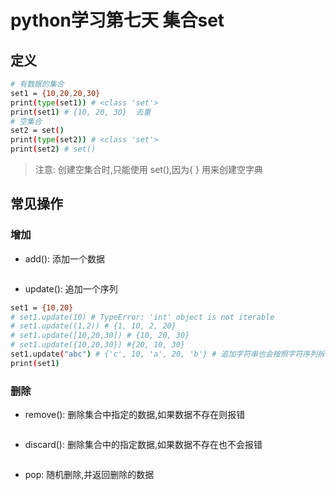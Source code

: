 # python学习第七天 集合set
## 定义
```bash
# 有数据的集合
set1 = {10,20,20,30}
print(type(set1)) # <class 'set'>
print(set1) # {10, 20, 30}  去重
# 空集合
set2 = set()
print(type(set2)) # <class 'set'>
print(set2) # set()
```
> 注意: 创建空集合时,只能使用 set(),因为{ } 用来创建空字典

## 常见操作
### 增加
- add(): 添加一个数据
```bash

```
- update(): 追加一个序列
```bash
set1 = {10,20}
# set1.update(10) # TypeError: 'int' object is not iterable
# set1.update((1,2)) # {1, 10, 2, 20}
# set1.update([10,20,30]) # {10, 20, 30}
# set1.update({10,20,30}) #{20, 10, 30}
set1.update("abc") # {'c', 10, 'a', 20, 'b'} # 追加字符串也会按照字符序列拆分添加
print(set1)
```
### 删除
- remove(): 删除集合中指定的数据,如果数据不存在则报错
```bash

```

- discard(): 删除集合中的指定数据,如果数据不存在也不会报错
```bash

```

- pop: 随机删除,并返回删除的数据
```bash

```
